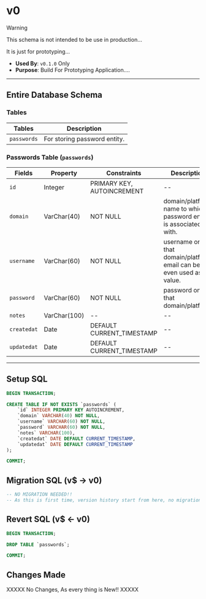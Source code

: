 # v0

> [!WARNING]
> This schema is not intended to be use in production... 
> 
> It is just for prototyping...

- **Used By**: `v0.1.0` Only
- **Purpose**: Build For Prototyping Application....

---

## Entire Database Schema

### Tables

| Tables      | Description                  |
| ----------- | ---------------------------- |
| `passwords` | For storing password entity. |

### Passwords Table (`passwords`)

| Fields      | Property     | Constraints                    | Description                                                          |
| ----------- | ------------ | ------------------------------ | -------------------------------------------------------------------- |
| `id`        | Integer      | PRIMARY KEY, AUTOINCREMENT     | --                                                                   |
| `domain`    | VarChar(40)  | NOT NULL                       | domain/platform name to which password entity is associated with.   |
| `username`  | VarChar(60)  | NOT NULL                       | username on that domain/platform. email can be even used as a value. |
| `password`  | VarChar(60)  | NOT NULL                       | password on that domain/platform                                     |
| `notes`     | VarChar(100) | --                             | --                                                                   |
| `createdat` | Date         | DEFAULT CURRENT_TIMESTAMP      | --                                                                   |
| `updatedat` | Date         | DEFAULT CURRENT_TIMESTAMP      | --                                                                   |

---

## Setup SQL

```sql
BEGIN TRANSACTION;

CREATE TABLE IF NOT EXISTS `passwords` (
    `id` INTEGER PRIMARY KEY AUTOINCREMENT,
    `domain` VARCHAR(40) NOT NULL,
    `username` VARCHAR(60) NOT NULL,
    `password` VARCHAR(60) NOT NULL,
    `notes` VARCHAR(100),
    `createdat` DATE DEFAULT CURRENT_TIMESTAMP,
    `updatedat` DATE DEFAULT CURRENT_TIMESTAMP
);

COMMIT;
```

## Migration SQL (v$ -> v0)

```sql
-- NO MIGRATION NEEDED!!
-- As this is first time, version history start from here, no migration needed.
```

## Revert SQL (v$ <- v0)

```sql
BEGIN TRANSACTION;

DROP TABLE `passwords`;

COMMIT;
```

## Changes Made

XXXXX No Changes, As every thing is New!! XXXXX

